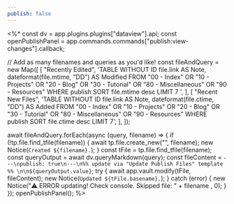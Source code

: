 ```yaml
---
publish: false
---
```


<%*
const dv = app.plugins.plugins["dataview"].api;
const openPublishPanel = app.commands.commands["publish:view-changes"].callback;

// Add as many filenames and queries as you'd like!
const fileAndQuery = new Map([
  [
    "Recently Edited",
    'TABLE WITHOUT ID file.link AS Note, dateformat(file.mtime, "DD") AS Modified FROM "00 - Index" OR "10 - Projects" OR "20 - Blog" OR "30 - Tutorial" OR "80 - Miscellaneous" OR "90 - Resources" WHERE publish SORT file.mtime desc LIMIT 7 ',
  ],
  [
    "Recent New Files",
    'TABLE WITHOUT ID file.link AS Note, dateformat(file.ctime, "DD") AS Added FROM "00 - Index" OR "10 - Projects" OR "20 - Blog" OR "30 - Tutorial" OR "80 - Miscellaneous" OR "90 - Resources" WHERE publish SORT file.ctime desc LIMIT 7',
  ],
]);

await fileAndQuery.forEach(async (query, filename) => {
  if (!tp.file.find_tfile(filename)) {
    await tp.file.create_new("", filename);
    new Notice(`Created ${filename}.`);
  }
  const tFile = tp.file.find_tfile(filename);
  const queryOutput = await dv.queryMarkdown(query);
  const fileContent = `---\npublish: true\n---\n%% update via "Update Publish Files" template %% \n\n${queryOutput.value}`;
  try {
    await app.vault.modify(tFile, fileContent);
    new Notice(`Updated ${tFile.basename}.`);
  } catch (error) {
    new Notice("⚠️ ERROR updating! Check console. Skipped file: " + filename , 0);
  }
});
openPublishPanel();
%>
